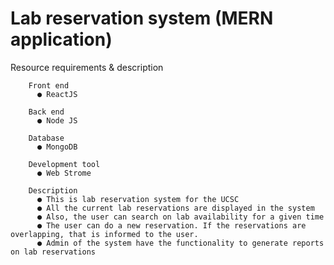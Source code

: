 # Lab reservation system (MERN application)
Resource requirements & description

        Front end
          ● ReactJS
          
        Back end
          ● Node JS
          
        Database
          ● MongoDB
          
        Development tool
          ● Web Strome
          
        Description
          ● This is lab reservation system for the UCSC
          ● All the current lab reservations are displayed in the system
          ● Also, the user can search on lab availability for a given time
          ● The user can do a new reservation. If the reservations are overlapping, that is informed to the user. 
          ● Admin of the system have the functionality to generate reports on lab reservations
          
          
